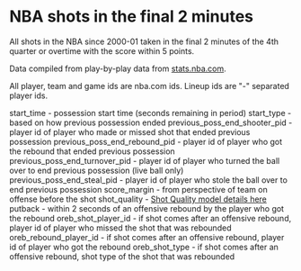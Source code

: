 # NBA shots in the final 2 minutes

All shots in the NBA since 2000-01 taken in the final 2 minutes of the 4th quarter or overtime with the score within 5 points.

Data compiled from play-by-play data from [stats.nba.com](https://stats.nba.com/).

All player, team and game ids are nba.com ids. Lineup ids are "-" separated player ids.

start_time - possession start time (seconds remaining in period)
start_type - based on how previous possession ended
previous_poss_end_shooter_pid - player id of player who made or missed shot that ended previous possession
previous_poss_end_rebound_pid - player id of player who got the rebound that ended previous possession
previous_poss_end_turnover_pid - player id of player who turned the ball over to end previous possession (live ball only)
previous_poss_end_steal_pid - player id of player who stole the ball over to end previous possession
score_margin - from perspective of team on offense before the shot
shot_quality - [Shot Quality model details here](https://dblackrun.github.io/2018/09/03/pbp-shot-quality-model.html)
putback - within 2 seconds of an offensive rebound by the player who got the rebound
oreb_shot_player_id - if shot comes after an offensive rebound, player id of player who missed the shot that was rebounded
oreb_rebound_player_id - if shot comes after an offensive rebound, player id of player who got the rebound
oreb_shot_type - if shot comes after an offensive rebound, shot type of the shot that was rebounded
